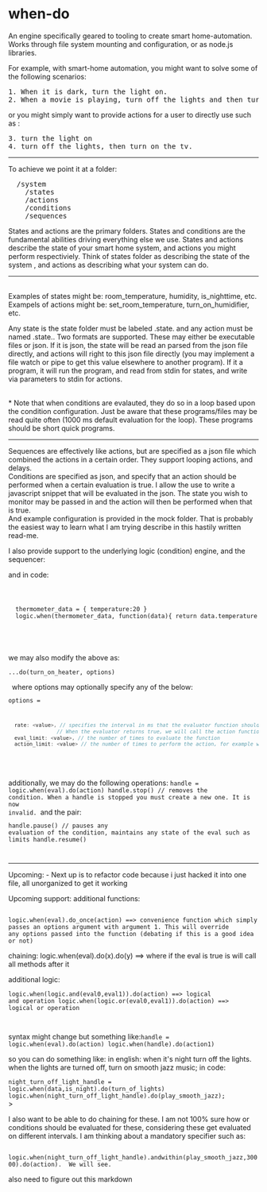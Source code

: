 # when-do
An engine specifically geared to tooling to create smart home-automation.
Works through file system mounting and configuration, or as node.js libraries.

For example, with smart-home automation, you might want to solve some of the following scenarios:
<pre>
1. When it is dark, turn the light on.
2. When a movie is playing, turn off the lights and then turn on the tv.
</pre>
or you might simply want to provide actions for a user to directly use such as :

<pre>
3. turn the light on
4. turn off the lights, then turn on the tv.
</pre>

<hr>

To achieve we point it at a folder:
<pre>
  /system
    /states
    /actions
    /conditions
    /sequences
</pre>

States and actions are the primary folders. States and conditions are the fundamental abilities driving everything else we use.
States and actions describe the state of your smart home system, and actions you might perform respectiviely.  Think of states folder as describing the state of the system , and actions as describing  what your system can do.
<hr>
<br>
Examples of states might be: room_temperature, humidity, is_nighttime, etc.  
<br>
Exampels of actions might be: set_room_temperature, turn_on_humidifier, etc.

<br>

Any state is the state folder must be labeled <name>.state.<extension> and any action must be named <name>.state.<extension>. 
Two formats are supported.  These may either be executable files or json.  If it is json, the state will be read an parsed from the json file directly, and actions will right to this json file directly (you may implement a file watch or pipe to get this value elsewhere to another program).  If it a program, it will run the program, and read from stdin for states, and write via parameters to stdin for actions.   

<br> * Note that when conditions are evalauted, they do so in a loop based upon the condition configuration.  Just be aware that these programs/files may be read quite often (1000 ms default evaluation for the loop).  These programs should be short quick programs. 

<hr>
Sequences are effectively like actions, but are specified as a json file which combined the actions in a certain order.   They support looping actions, and delays.  
<br>
Conditions are specified as json, and specify that an action should be performed when a certain evaluation is true.  I allow the use to write a javascript snippet that will be evaluated in the json. The state you wish to monitor may be passed in and the action will then be performed when that is true. 
<br>
And example configuration is provided in the mock folder.  That is probably the easiest way to learn what I am trying describe in this hastily written read-me.

I also provide support to the underlying logic (condition) engine, and the sequencer:


and in code:
<code>
  <pre>
  thermometer_data = { temperature:20 }
  logic.when(thermometer_data, function(data){ return data.temperature < 30}).do(turn_on_heater)
  </pre>
</code>we may also modify the above as:<code><pre>...do(turn_on_heater, options)</pre>
</code>where options may optionally specify any of the below:
<code><pre>options = 
```javascript
  rate: <value>, // specifies the interval in ms that the evaluator function should be called. 
                // When the evaluator returns true, we will call the action function
  eval_limit: <value>, // the number of times to evaluate the function 
  action_limit: <value> // the number of times to perform the action, for example we may set it to 1 so the action only occurs once
  
```
</pre></code>
additionally, we may do the following operations:
<code>handle = logic.when(eval).do(action)
handle.stop() // removes the condition.  When a handle is stopped you must create a new one.  It is now invalid.
</code>and the pair:
<code><pre>handle.pause() // pauses any evaluation of the condition, maintains any state of the eval such as limits
handle.resume()</pre>
</code>
<hr>
Upcoming:
- Next up is to refactor code because i just hacked it into one file, all unorganized to get it working

Upcoming support:
additional functions:

<code>
logic.when(eval).do_once(action) ==> convenience function which simply passes an options argument with argument 1. This will override                                     any options passed into the function (debating if this is a good idea or not)
</code>

chaining:
logic.when(eval).do(x).do(y) ==> where if the eval is true is will call all methods after it

additional logic:
<code><pre>logic.when(logic.and(eval0,eval1)).do(action) ==> logical and operation
logic.when(logic.or(eval0,eval1)).do(action) ==> logical or operation</pre>
</code>

syntax might change but something like:<code>handle = logic.when(eval).do(action)
logic.when(handle).do(action1)
</code>

so you can do something like:
in english: when it's night turn off the lights.  when the lights are turned off, turn on smooth jazz music;
in code:

<code>night_turn_off_light_handle = logic.when(data,is_night).do(turn_of_lights)
logic.when(night_turn_off_light_handle).do(play_smooth_jazz);
</code>>

I also want to be able to do chaining for these.  I am not 100% sure how or conditions should be evaluated for these, considering 
these get evaluated on different intervals.  I am thinking about a mandatory specifier such as:

<code>
logic.when(night_turn_off_light_handle).andwithin(play_smooth_jazz,30000).do(action).  We will see.
</code>
     
     
also need to figure out this markdown
